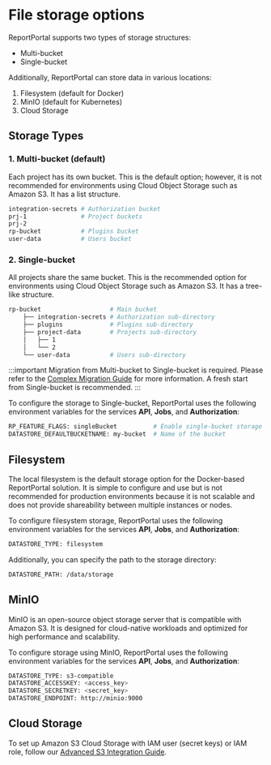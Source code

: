 # File storage options

ReportPortal supports two types of storage structures:
* Multi-bucket
* Single-bucket

Additionally, ReportPortal can store data in various locations:

1. Filesystem (default for Docker)
2. MinIO (default for Kubernetes)
3. Cloud Storage

## Storage Types

### 1. Multi-bucket (default)

Each project has its own bucket. This is the default option; however, it is not recommended for environments using Cloud Object Storage such as Amazon S3. It has a list structure.

```bash
integration-secrets # Authorization bucket
prj-1               # Project buckets
prj-2     
rp-bucket           # Plugins bucket
user-data           # Users bucket
```

### 2. Single-bucket

All projects share the same bucket. This is the recommended option for environments using Cloud Object Storage such as Amazon S3. It has a tree-like structure.

```bash
rp-bucket                   # Main bucket
    ├── integration-secrets # Authorization sub-directory
    ├── plugins             # Plugins sub-directory
    ├── project-data        # Projects sub-directory
    │   ├── 1
    │   └── 2
    └── user-data           # Users sub-directory        
```

:::important
Migration from Multi-bucket to Single-bucket is required. Please refer to the [Complex Migration Guide](https://github.com/reportportal/migrations-complex/tree/develop/charts) for more information. A fresh start from Single-bucket is recommended.
:::

To configure the storage to Single-bucket, ReportPortal uses the following environment variables for the services **API**, **Jobs**, and **Authorization**:

```bash
RP_FEATURE_FLAGS: singleBucket          # Enable single-bucket storage
DATASTORE_DEFAULTBUCKETNAME: my-bucket  # Name of the bucket
```

## Filesystem

The local filesystem is the default storage option for the Docker-based ReportPortal solution. It is simple to configure and use but is not recommended for production environments because it is not scalable and does not provide shareability between multiple instances or nodes.

To configure filesystem storage, ReportPortal uses the following environment variables for the services **API**, **Jobs**, and **Authorization**:

```bash
DATASTORE_TYPE: filesystem
```

Additionally, you can specify the path to the storage directory:

```bash
DATASTORE_PATH: /data/storage
```

## MinIO

MinIO is an open-source object storage server that is compatible with Amazon S3. It is designed for cloud-native workloads and optimized for high performance and scalability.

To configure storage using MinIO, ReportPortal uses the following environment variables for the services **API**, **Jobs**, and **Authorization**:

```bash
DATASTORE_TYPE: s3-compatible
DATASTORE_ACCESSKEY: <access_key>
DATASTORE_SECRETKEY: <secret_key>
DATASTORE_ENDPOINT: http://minio:9000
```

## Cloud Storage

To set up Amazon S3 Cloud Storage with IAM user (secret keys) or IAM role, follow our [Advanced S3 Integration Guide](/installation-steps-advanced/file-storage-options/S3CloudStorage).
